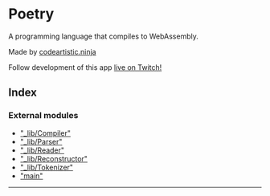 
Poetry
======

A programming language that compiles to WebAssembly.

Made by [codeartistic.ninja](http://the.codeartistic.ninja/)

Follow development of this app [live on Twitch!](https://www.twitch.tv/codeartisticninja)

## Index

### External modules

* ["_lib/Compiler"](modules/__lib_compiler_.md)
* ["_lib/Parser"](modules/__lib_parser_.md)
* ["_lib/Reader"](modules/__lib_reader_.md)
* ["_lib/Reconstructor"](modules/__lib_reconstructor_.md)
* ["_lib/Tokenizer"](modules/__lib_tokenizer_.md)
* ["main"](modules/_main_.md)

---


